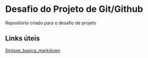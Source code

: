 # Desafio do Projeto de Git/Github
Repositório criado para o desafio de projeto

## Links úteis
[Sintaxe_basica_markdown](https://www.markdownguide.org/basic-syntax/)

